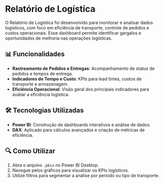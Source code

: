 # Relatório de Logística

O Relatório de Logística foi desenvolvido para monitorar e analisar dados logísticos, com foco em eficiência de transporte, controle de pedidos e custos operacionais. Esse dashboard permite identificar gargalos e oportunidades de melhoria nas operações logísticas.

## 📊 Funcionalidades

- **Rastreamento de Pedidos e Entregas**: Acompanhamento de status de pedidos e tempos de entrega.
- **Indicadores de Tempo e Custo**: KPIs para lead times, custos de transporte e armazenagem.
- **Eficiência Operacional**: Visão geral dos principais indicadores para avaliar a eficiência logística.

## 🛠 Tecnologias Utilizadas
- **Power BI**: Construção de dashboards interativos e análise de dados.
- **DAX**: Aplicado para cálculos avançados e criação de métricas de eficiência.

## 🔍 Como Utilizar
1. Abra o arquivo `.pbix` no Power BI Desktop.
2. Navegue pelos gráficos para visualizar os KPIs logísticos.
3. Utilize filtros para segmentar a análise por período ou tipo de transporte.
